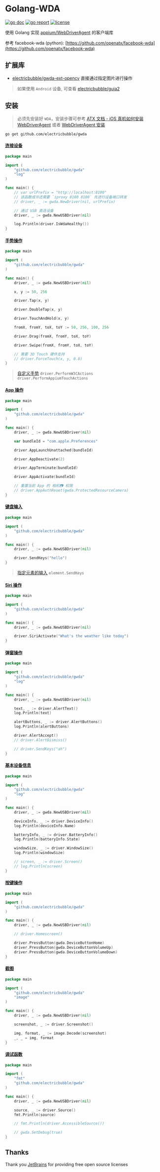 # Golang-WDA
[![go doc](https://godoc.org/github.com/electricbubble/gwda?status.svg)](https://pkg.go.dev/github.com/electricbubble/gwda?tab=doc#pkg-index)
[![go report](https://goreportcard.com/badge/github.com/electricbubble/gwda)](https://goreportcard.com/report/github.com/electricbubble/gwda)
[![license](https://img.shields.io/github/license/electricbubble/gwda)](https://github.com/electricbubble/gwda/blob/master/LICENSE)

使用 Golang 实现 [appium/WebDriverAgent](https://github.com/appium/WebDriverAgent) 的客户端库

参考 facebook-wda (python): [https://github.com/openatx/facebook-wda](https://github.com/openatx/facebook-wda)

## 扩展库

- [electricbubble/gwda-ext-opencv](https://github.com/electricbubble/gwda-ext-opencv) 直接通过指定图片进行操作

> 如果使用 `Android` 设备, 可查看 [electricbubble/guia2](https://github.com/electricbubble/guia2)

## 安装

> 必须先安装好 `WDA`，安装步骤可参考 [ATX 文档 - iOS 真机如何安装 WebDriverAgent](https://testerhome.com/topics/7220) 或者
> [WebDriverAgent 安装](http://leixipaopao.com/posts/0005-wda-appium-installing/)

```shell script
go get github.com/electricbubble/gwda
```

#### [连接设备](examples/connect/main.go)

```go
package main

import (
	"github.com/electricbubble/gwda"
	"log"
)

func main() {
	// var urlPrefix = "http://localhost:8100"
	// 该函数或许还需要 `iproxy 8100 8100` 先进行设备端口转发
	// driver, _ := gwda.NewDriver(nil, urlPrefix)

	// 通过 USB 直连设备
	driver, _ := gwda.NewUSBDriver(nil)

	log.Println(driver.IsWdaHealthy())
}

```

#### [手势操作](examples/touch/main.go)

```go
package main

import (
	"github.com/electricbubble/gwda"
)

func main() {
	driver, _ := gwda.NewUSBDriver(nil)

	x, y := 50, 256

	driver.Tap(x, y)

	driver.DoubleTap(x, y)

	driver.TouchAndHold(x, y)

	fromX, fromY, toX, toY := 50, 256, 100, 256

	driver.Drag(fromX, fromY, toX, toY)

	driver.Swipe(fromX, fromY, toX, toY)

	// 需要 3D Touch 硬件支持
	// driver.ForceTouch(x, y, 0.8)
}

```

> [自定义手势](examples/touch/main.go) `driver.PerformW3CActions` `driver.PerformAppiumTouchActions`

#### [App 操作](examples/app/main.go)

```go
package main

import (
	"github.com/electricbubble/gwda"
)

func main() {
	driver, _ := gwda.NewUSBDriver(nil)

	var bundleId = "com.apple.Preferences"

	driver.AppLaunchUnattached(bundleId)

	driver.AppDeactivate(2)

	driver.AppTerminate(bundleId)

	driver.AppActivate(bundleId)

	// 重置当前 App 的 相机📷 权限
	// driver.AppAuthReset(gwda.ProtectedResourceCamera)
}

```

#### [键盘输入](examples/keyboard/main.go)

```go
package main

import (
	"github.com/electricbubble/gwda"
)

func main() {
	driver, _ := gwda.NewUSBDriver(nil)

	driver.SendKeys("hello")
}

```

> [指定元素的输入](examples/keyboard/main.go) `element.SendKeys`


#### [Siri 操作](examples/siri/main.go)

```go
package main

import (
	"github.com/electricbubble/gwda"
)

func main() {
	driver, _ := gwda.NewUSBDriver(nil)

	driver.SiriActivate("What's the weather like today")
}

```

#### [弹窗操作](examples/alert/main.go)

```go
package main

import (
	"github.com/electricbubble/gwda"
	"log"
)

func main() {
	driver, _ := gwda.NewUSBDriver(nil)

	text, _ := driver.AlertText()
	log.Println(text)

	alertButtons, _ := driver.AlertButtons()
	log.Println(alertButtons)

	driver.AlertAccept()
	// driver.AlertDismiss()

	// driver.SendKeys("ah")
}

```

#### [基本设备信息](examples/info/main.go)

```go
package main

import (
	"github.com/electricbubble/gwda"
	"log"
)

func main() {
	driver, _ := gwda.NewUSBDriver(nil)

	deviceInfo, _ := driver.DeviceInfo()
	log.Println(deviceInfo.Name)

	batteryInfo, _ := driver.BatteryInfo()
	log.Println(batteryInfo.State)

	windowSize, _ := driver.WindowSize()
	log.Println(windowSize)

	// screen, _ := driver.Screen()
	// log.Println(screen)
}

```

#### [按键操作](examples/button/main.go)

```go
package main

import (
	"github.com/electricbubble/gwda"
)

func main() {
	driver, _ := gwda.NewUSBDriver(nil)

	// driver.Homescreen()

	driver.PressButton(gwda.DeviceButtonHome)
	driver.PressButton(gwda.DeviceButtonVolumeUp)
	driver.PressButton(gwda.DeviceButtonVolumeDown)
}

```

#### [截图](examples/screenshot/main.go)

```go
package main

import (
	"github.com/electricbubble/gwda"
	"image"
)

func main() {
	driver, _ := gwda.NewUSBDriver(nil)

	screenshot, _ := driver.Screenshot()

	img, format, _ := image.Decode(screenshot)
	_, _ = img, format
}

```

#### [调试函数](examples/debug/main.go)

```go
package main

import (
	"fmt"
	"github.com/electricbubble/gwda"
)

func main() {
	driver, _ := gwda.NewUSBDriver(nil)

	source, _ := driver.Source()
	fmt.Println(source)

	// fmt.Println(driver.AccessibleSource())

	// gwda.SetDebug(true)
}

```

## Thanks

Thank you [JetBrains](https://www.jetbrains.com/?from=gwda) for providing free open source licenses
